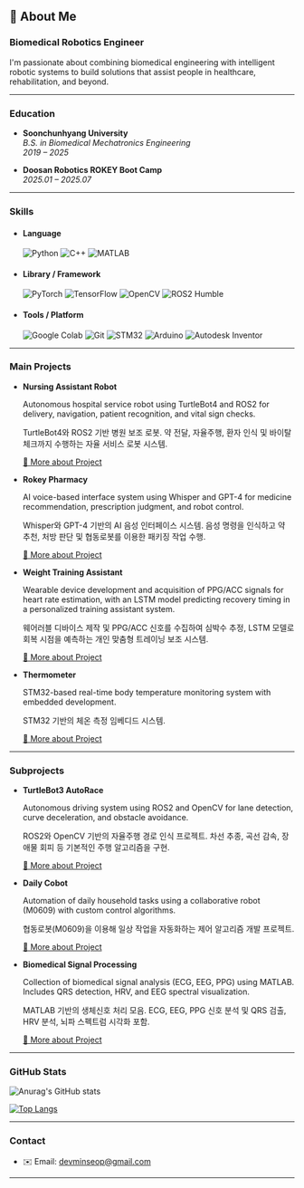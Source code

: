 ## 👋 About Me

### Biomedical Robotics Engineer

I'm passionate about combining biomedical engineering with intelligent robotic systems to build solutions that assist people in healthcare, rehabilitation, and beyond.

---

### Education

- **Soonchunhyang University**  
  *B.S. in Biomedical Mechatronics Engineering*  
  *2019 – 2025*
  
- **Doosan Robotics ROKEY Boot Camp**  
  *2025.01 – 2025.07*
  
---

### Skills

- #### Language  
  ![Python](https://img.shields.io/badge/Python-3776AB?style=for-the-badge&logo=python&logoColor=white)  ![C++](https://img.shields.io/badge/C++-00599C?style=for-the-badge&logo=cplusplus&logoColor=white)  ![MATLAB](https://img.shields.io/badge/MATLAB-orange?style=for-the-badge&logo=Mathworks&logoColor=white)  
- #### Library / Framework  
  ![PyTorch](https://img.shields.io/badge/PyTorch-EE4C2C?style=for-the-badge&logo=pytorch&logoColor=white)  ![TensorFlow](https://img.shields.io/badge/TensorFlow-FF6F00?style=for-the-badge&logo=tensorflow&logoColor=white)  ![OpenCV](https://img.shields.io/badge/OpenCV-5C3EE8?style=for-the-badge&logo=opencv&logoColor=white)  ![ROS2 Humble](https://img.shields.io/badge/ROS2_Humble-22314E?style=for-the-badge&logo=ros&logoColor=white)


- #### Tools / Platform  
  ![Google Colab](https://img.shields.io/badge/Colab-F9AB00?style=for-the-badge&logo=googlecolab&logoColor=white)  ![Git](https://img.shields.io/badge/Git-F05032?style=for-the-badge&logo=git&logoColor=white)  ![STM32](https://img.shields.io/badge/STM32-03234B?style=for-the-badge&logo=stmicroelectronics&logoColor=white)  ![Arduino](https://img.shields.io/badge/Arduino-00979D?style=for-the-badge&logo=arduino&logoColor=white)  ![Autodesk Inventor](https://img.shields.io/badge/Autodesk_Inventor-0696D7?style=for-the-badge&logo=autodesk&logoColor=white)

 
---

### Main Projects

- **Nursing Assistant Robot**
  
  Autonomous hospital service robot using TurtleBot4 and ROS2 for delivery, navigation, patient recognition, and vital sign checks.
  
  TurtleBot4와 ROS2 기반 병원 보조 로봇. 약 전달, 자율주행, 환자 인식 및 바이탈 체크까지 수행하는 자율 서비스 로봇 시스템.
  
  [🔗 More about Project](https://github.com/MS0621/nursing_assistance_robot)




- **Rokey Pharmacy**
  
  AI voice-based interface system using Whisper and GPT-4 for medicine recommendation, prescription judgment, and robot control.
  
  Whisper와 GPT-4 기반의 AI 음성 인터페이스 시스템. 음성 명령을 인식하고 약 추천, 처방 판단 및 협동로봇를 이용한 패키징 작업 수행.
  
  [🔗 More about Project](https://github.com/MS0621/Rokey_Pharmacy)




- **Weight Training Assistant**
  
  Wearable device development and acquisition of PPG/ACC signals for heart rate estimation, with an LSTM model predicting recovery timing in a personalized training assistant system.
  
  웨어러블 디바이스 제작 및 PPG/ACC 신호를 수집하여 심박수 추정, LSTM 모델로 회복 시점을 예측하는 개인 맞춤형 트레이닝 보조 시스템.  

  [🔗 More about Project](https://github.com/MS0621/Weight_Training_Assistant)
  

  

- **Thermometer**

  STM32-based real-time body temperature monitoring system with embedded development.
  
  STM32 기반의 체온 측정 임베디드 시스템.
  
  [🔗 More about Project](https://github.com/MS0621/Thermometer)
  


---  

### Subprojects

- **TurtleBot3 AutoRace**
  
  Autonomous driving system using ROS2 and OpenCV for lane detection, curve deceleration, and obstacle avoidance.
  
  ROS2와 OpenCV 기반의 자율주행 경로 인식 프로젝트. 차선 추종, 곡선 감속, 장애물 회피 등 기본적인 주행 알고리즘을 구현.
  
  [🔗 More about Project](https://github.com/MS0621/turtlebot3_autorace)

  


- **Daily Cobot**
  
  Automation of daily household tasks using a collaborative robot (M0609) with custom control algorithms.
  
  협동로봇(M0609)을 이용해 일상 작업을 자동화하는 제어 알고리즘 개발 프로젝트.
  
  [🔗 More about Project](https://github.com/MS0621/Daily_Cobot)

  
  

- **Biomedical Signal Processing**
   
  Collection of biomedical signal analysis (ECG, EEG, PPG) using MATLAB. Includes QRS detection, HRV, and EEG spectral visualization.
  
  MATLAB 기반의 생체신호 처리 모음. ECG, EEG, PPG 신호 분석 및 QRS 검출, HRV 분석, 뇌파 스펙트럼 시각화 포함.
  
  [🔗 More about Project](https://github.com/MS0621/Biomedical_Signal_Processing)
  

---

### GitHub Stats

![Anurag's GitHub stats](https://github-readme-stats.vercel.app/api?username=MS0621&show_icons=true&theme=dark)

[![Top Langs](https://github-readme-stats.vercel.app/api/top-langs/?username=MS0621&theme=dark)](https://github.com/MS0621/github-readme-stats)

---

### Contact

- ✉️ Email: devminseop@gmail.com  


---


